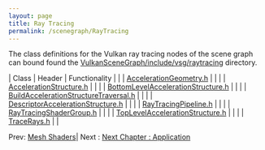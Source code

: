 ```yaml
---
layout: page
title: Ray Tracing
permalink: /scenegraph/RayTracing
---
```


The class definitions for the Vulkan ray tracing nodes of the scene graph can bound found the [VulkanSceneGraph/include/vsg/raytracing](https://github.com/vsg-dev/VulkanSceneGraph/blob/master/include/vsg/raytracing/) directory.

| Class | Header | Functionality |
| | [AccelerationGeometry.h](https://github.com/vsg-dev/VulkanSceneGraph/blob/master/include/vsg/raytracing/) | |
| | [AccelerationStructure.h](https://github.com/vsg-dev/VulkanSceneGraph/blob/master/include/vsg/raytracing/) | |
| | [BottomLevelAccelerationStructure.h](https://github.com/vsg-dev/VulkanSceneGraph/blob/master/include/vsg/raytracing/) | |
| | [BuildAccelerationStructureTraversal.h](https://github.com/vsg-dev/VulkanSceneGraph/blob/master/include/vsg/raytracing/) | |
| | [DescriptorAccelerationStructure.h](https://github.com/vsg-dev/VulkanSceneGraph/blob/master/include/vsg/raytracing/) | |
| | [RayTracingPipeline.h](https://github.com/vsg-dev/VulkanSceneGraph/blob/master/include/vsg/raytracing/) | |
| | [RayTracingShaderGroup.h](https://github.com/vsg-dev/VulkanSceneGraph/blob/master/include/vsg/raytracing/) | |
| | [TopLevelAccelerationStructure.h](https://github.com/vsg-dev/VulkanSceneGraph/blob/master/include/vsg/raytracing/) | |
| | [TraceRays.h](https://github.com/vsg-dev/VulkanSceneGraph/blob/master/include/vsg/raytracing/) | |

Prev: [Mesh Shaders](MeshShaders.md)| Next : [Next Chapter : Application](../4_Application/index.md)

